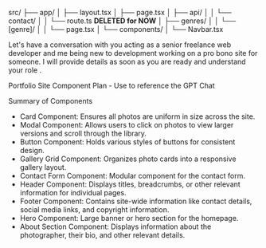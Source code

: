 src/
├── app/
│   ├── layout.tsx
│   ├── page.tsx
│   ├── api/
│   │   └── contact/
│   │       └── route.ts **DELETED for NOW**
│   ├── genres/
│   │   └── [genre]/
│   │       └── page.tsx
│   └── components/
│       └── Navbar.tsx


Let's have a conversation with you acting as a senior freelance web developer and me being new to development working on a pro bono site for someone. I will provide details as soon as you are ready and understand your role .

Portfolio Site Component Plan - Use to reference the GPT Chat

Summary of Components
- Card Component: Ensures all photos are uniform in size across the site.
- Modal Component: Allows users to click on photos to view larger versions and scroll through the library.
- Button Component: Holds various styles of buttons for consistent design.
- Gallery Grid Component: Organizes photo cards into a responsive gallery layout.
- Contact Form Component: Modular component for the contact form.
- Header Component: Displays titles, breadcrumbs, or other relevant information for individual pages.
- Footer Component: Contains site-wide information like contact details, social media links, and copyright information.
- Hero Component: Large banner or hero section for the homepage.
- About Section Component: Displays information about the photographer, their bio, and other relevant details.

